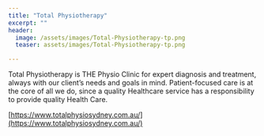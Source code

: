 ```yaml
---
title: "Total Physiotherapy"
excerpt: ""
header:
  image: /assets/images/Total-Physiotherapy-tp.png
  teaser: assets/images/Total-Physiotherapy-tp.png

---
```


Total Physiotherapy is THE Physio Clinic for expert diagnosis and treatment, always with our client’s needs and goals in mind. Patient-focused care is at the core of all we do, since a quality Healthcare service has a responsibility to provide quality Health Care.

[https://www.totalphysiosydney.com.au/](https://www.totalphysiosydney.com.au/)
